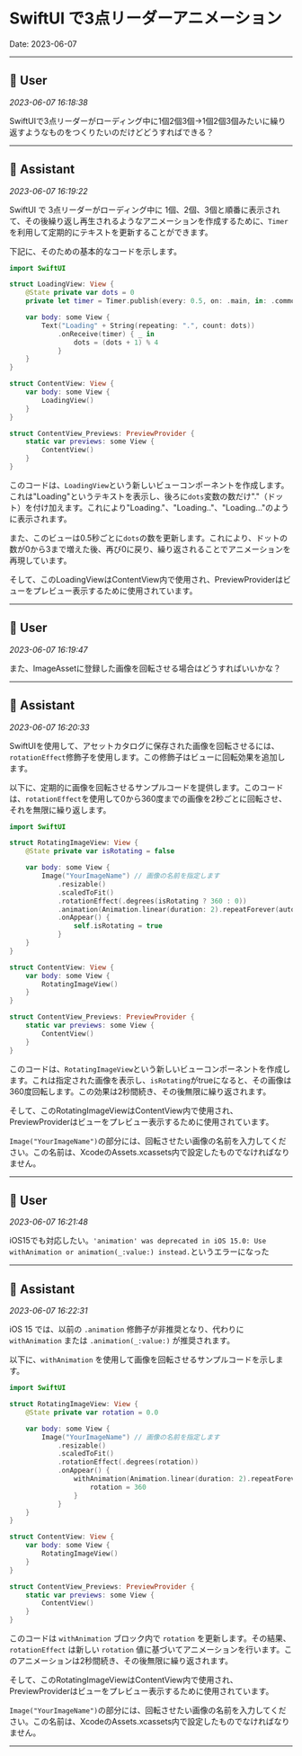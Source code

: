 # SwiftUI で3点リーダーアニメーション

Date: 2023-06-07

---

## 👤 User
*2023-06-07 16:18:38*

SwiftUIで3点リーダーがローディング中に1個2個3個-&gt;1個2個3個みたいに繰り返すようなものをつくりたいのだけどどうすればできる？

---

## 🤖 Assistant
*2023-06-07 16:19:22*

SwiftUI で 3点リーダーがローディング中に 1個、2個、3個と順番に表示されて、その後繰り返し再生されるようなアニメーションを作成するために、`Timer`を利用して定期的にテキストを更新することができます。

下記に、そのための基本的なコードを示します。

```swift
import SwiftUI

struct LoadingView: View {
    @State private var dots = 0
    private let timer = Timer.publish(every: 0.5, on: .main, in: .common).autoconnect()

    var body: some View {
        Text("Loading" + String(repeating: ".", count: dots))
            .onReceive(timer) { _ in
                dots = (dots + 1) % 4
            }
    }
}

struct ContentView: View {
    var body: some View {
        LoadingView()
    }
}

struct ContentView_Previews: PreviewProvider {
    static var previews: some View {
        ContentView()
    }
}
```

このコードは、`LoadingView`という新しいビューコンポーネントを作成します。これは"Loading"というテキストを表示し、後ろに`dots`変数の数だけ"."（ドット）を付け加えます。これにより"Loading."、"Loading.."、"Loading..."のように表示されます。

また、このビューは0.5秒ごとに`dots`の数を更新します。これにより、ドットの数が0から3まで増えた後、再び0に戻り、繰り返されることでアニメーションを再現しています。

そして、このLoadingViewはContentView内で使用され、PreviewProviderはビューをプレビュー表示するために使用されています。

---

## 👤 User
*2023-06-07 16:19:47*

また、ImageAssetに登録した画像を回転させる場合はどうすればいいかな？

---

## 🤖 Assistant
*2023-06-07 16:20:33*

SwiftUIを使用して、アセットカタログに保存された画像を回転させるには、`rotationEffect`修飾子を使用します。この修飾子はビューに回転効果を追加します。

以下に、定期的に画像を回転させるサンプルコードを提供します。このコードは、`rotationEffect`を使用して0から360度までの画像を2秒ごとに回転させ、それを無限に繰り返します。

```swift
import SwiftUI

struct RotatingImageView: View {
    @State private var isRotating = false

    var body: some View {
        Image("YourImageName") // 画像の名前を指定します
            .resizable()
            .scaledToFit()
            .rotationEffect(.degrees(isRotating ? 360 : 0))
            .animation(Animation.linear(duration: 2).repeatForever(autoreverses: false))
            .onAppear() {
                self.isRotating = true
            }
    }
}

struct ContentView: View {
    var body: some View {
        RotatingImageView()
    }
}

struct ContentView_Previews: PreviewProvider {
    static var previews: some View {
        ContentView()
    }
}
```

このコードは、`RotatingImageView`という新しいビューコンポーネントを作成します。これは指定された画像を表示し、`isRotating`がtrueになると、その画像は360度回転します。この効果は2秒間続き、その後無限に繰り返されます。

そして、このRotatingImageViewはContentView内で使用され、PreviewProviderはビューをプレビュー表示するために使用されています。

`Image("YourImageName")`の部分には、回転させたい画像の名前を入力してください。この名前は、XcodeのAssets.xcassets内で設定したものでなければなりません。

---

## 👤 User
*2023-06-07 16:21:48*

iOS15でも対応したい。`'animation' was deprecated in iOS 15.0: Use withAnimation or animation(_:value:) instead.`というエラーになった

---

## 🤖 Assistant
*2023-06-07 16:22:31*

iOS 15 では、以前の `.animation` 修飾子が非推奨となり、代わりに `withAnimation` または `.animation(_:value:)` が推奨されます。

以下に、`withAnimation` を使用して画像を回転させるサンプルコードを示します。

```swift
import SwiftUI

struct RotatingImageView: View {
    @State private var rotation = 0.0

    var body: some View {
        Image("YourImageName") // 画像の名前を指定します
            .resizable()
            .scaledToFit()
            .rotationEffect(.degrees(rotation))
            .onAppear() {
                withAnimation(Animation.linear(duration: 2).repeatForever(autoreverses: false)) {
                    rotation = 360
                }
            }
    }
}

struct ContentView: View {
    var body: some View {
        RotatingImageView()
    }
}

struct ContentView_Previews: PreviewProvider {
    static var previews: some View {
        ContentView()
    }
}
```

このコードは `withAnimation` ブロック内で `rotation` を更新します。その結果、`rotationEffect` は新しい `rotation` 値に基づいてアニメーションを行います。このアニメーションは2秒間続き、その後無限に繰り返されます。

そして、このRotatingImageViewはContentView内で使用され、PreviewProviderはビューをプレビュー表示するために使用されています。

`Image("YourImageName")`の部分には、回転させたい画像の名前を入力してください。この名前は、XcodeのAssets.xcassets内で設定したものでなければなりません。

---
